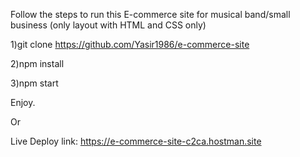 Follow the steps to run this E-commerce site for musical band/small business (only layout with HTML and CSS only)

1)git clone https://github.com/Yasir1986/e-commerce-site

2)npm install

3)npm start

Enjoy.

Or

Live Deploy link:
https://e-commerce-site-c2ca.hostman.site

